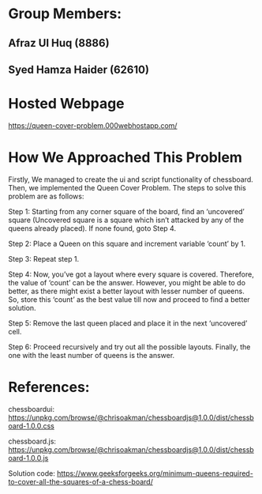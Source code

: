 # Group Members:
## Afraz Ul Huq (8886)
## Syed Hamza Haider (62610)

# Hosted Webpage
https://queen-cover-problem.000webhostapp.com/

# How We Approached This Problem
Firstly, We managed to create the ui and script functionality of chessboard. Then, we implemented the Queen Cover Problem. The steps to solve this problem are as follows:

Step 1: Starting from any corner square of the board, find an ‘uncovered’ square (Uncovered square is a square which isn’t attacked by any of the queens already placed). If none found, goto Step 4.

Step 2: Place a Queen on this square and increment variable ‘count’ by 1.

Step 3: Repeat step 1.

Step 4: Now, you’ve got a layout where every square is covered. Therefore, the value of ‘count’ can be the answer. However, you might be able to do better, as there might exist a better layout with lesser number of queens. So, store this ‘count’ as the best value till now and proceed to find a better solution.

Step 5: Remove the last queen placed and place it in the next ‘uncovered’ cell.

Step 6: Proceed recursively and try out all the possible layouts. Finally, the one with the least number of queens is the answer.

# References:
chessboardui:
https://unpkg.com/browse/@chrisoakman/chessboardjs@1.0.0/dist/chessboard-1.0.0.css

chessboard.js:
https://unpkg.com/browse/@chrisoakman/chessboardjs@1.0.0/dist/chessboard-1.0.0.js

Solution code:
https://www.geeksforgeeks.org/minimum-queens-required-to-cover-all-the-squares-of-a-chess-board/
